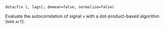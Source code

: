 ```
dotacf(x [, lags]; demean=false, normalize=false)
```

Evaluate the autocorrelation of signal `x` with a dot-product-based algorithm (see `acf`).
